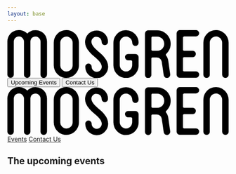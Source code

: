 ```yaml
---
layout: base
---
```


<section class="landingSection" id="landingSection">
  <div class="callsToAction">
    <svg aria-label="Mosgren logo" viewBox="0 0 376 81.8" class="logoNoBackground">
      <path class="cls-1" d="M67.2,76a4.92,4.92,0,0,1-1.6,3.8,5.28,5.28,0,0,1-3.9,1.6,4.92,4.92,0,0,1-3.8-1.6A5.07,5.07,0,0,1,56.3,76l.1-21.8V19.7a8,8,0,0,0-1.6-4.9A8.8,8.8,0,0,0,47.7,11a9.79,9.79,0,0,0-4.8,1.4,6.93,6.93,0,0,0-3.1,3.9,8.84,8.84,0,0,0-.7,3.3V75.9a4.92,4.92,0,0,1-1.6,3.8,5.28,5.28,0,0,1-3.9,1.6,4.92,4.92,0,0,1-3.8-1.6,5.07,5.07,0,0,1-1.6-3.8V19.6a8,8,0,0,0-1.6-4.9,8.8,8.8,0,0,0-7.1-3.8,9.79,9.79,0,0,0-4.8,1.4,6.93,6.93,0,0,0-3.1,3.9,8.84,8.84,0,0,0-.7,3.3V75.8a4.92,4.92,0,0,1-1.6,3.8,5.28,5.28,0,0,1-3.9,1.6,4.92,4.92,0,0,1-3.8-1.6A5.07,5.07,0,0,1,0,75.8V19.5a19.25,19.25,0,0,1,3.3-11,18.29,18.29,0,0,1,8.7-7A12.34,12.34,0,0,1,15.7.3,25.61,25.61,0,0,1,19.6,0a19.48,19.48,0,0,1,11,3.3,13,13,0,0,1,3.1,2.6,19.41,19.41,0,0,1,6.5-4.3A12.34,12.34,0,0,1,43.9.4,25.61,25.61,0,0,1,47.8.1a19.48,19.48,0,0,1,11,3.3,18.77,18.77,0,0,1,7,8.5,20.81,20.81,0,0,1,1.6,7.7V76Z"/><path class="cls-1" d="M88.3,77.7a26.08,26.08,0,0,1-4.6-4.2,20.24,20.24,0,0,1-3.2-5.3,21.62,21.62,0,0,1-1.7-8.3V21.4a22.84,22.84,0,0,1,.9-6.3,19.33,19.33,0,0,1,2.7-5.6,20.38,20.38,0,0,1,9.4-7.8A21.62,21.62,0,0,1,100.1,0a20.52,20.52,0,0,1,12,3.7,20.42,20.42,0,0,1,7.7,9.3,21.08,21.08,0,0,1,1.8,8.3V59.8a21,21,0,0,1-3.7,12,26.08,26.08,0,0,1-4.2,4.6,20.24,20.24,0,0,1-5.3,3.2,21.62,21.62,0,0,1-8.3,1.7A20,20,0,0,1,88.3,77.7ZM89.9,60a10,10,0,0,0,1.8,5.9,9.6,9.6,0,0,0,4.6,3.8,11.09,11.09,0,0,0,4.1.8,10,10,0,0,0,5.9-1.8,9.6,9.6,0,0,0,3.8-4.6,11.09,11.09,0,0,0,.8-4.1V21.5a9.74,9.74,0,0,0-1.8-5.8,9.6,9.6,0,0,0-4.6-3.8,10.49,10.49,0,0,0-4.1-.9,11,11,0,0,0-5.9,1.8,9.86,9.86,0,0,0-3.8,4.7,6,6,0,0,0-.6,1.9,14.92,14.92,0,0,0-.2,2.1Z"/><path class="cls-1" d="M146.6,12.7a8.8,8.8,0,0,0-3.8,7.1,9.09,9.09,0,0,0,.8,3.7,14.37,14.37,0,0,0,2.3,4.1,31,31,0,0,0,3.6,4.1c1.5,1.4,3.3,3.1,5.5,5.1,1,.8,2,1.7,3.2,2.7s2.3,2.1,3.4,3.3a45.67,45.67,0,0,1,3.1,3.4c.8,1.1,1.6,2.1,2.4,3.2a24.05,24.05,0,0,1,2.6,5,22.64,22.64,0,0,1,1.6,7.8,19,19,0,0,1-3.4,10.9,19.51,19.51,0,0,1-16,8.7,18.83,18.83,0,0,1-11-3.4,19.63,19.63,0,0,1-7.1-8.5,19.22,19.22,0,0,1-1.4-7.5,5,5,0,0,1,1.6-3.9,5.07,5.07,0,0,1,3.8-1.6,4.92,4.92,0,0,1,3.8,1.6,5.28,5.28,0,0,1,1.6,3.9,9.79,9.79,0,0,0,1.4,4.8,9.5,9.5,0,0,0,3.8,3.1,10.32,10.32,0,0,0,3.4.7,8.72,8.72,0,0,0,4.8-1.4,9.5,9.5,0,0,0,3.1-3.8,10.32,10.32,0,0,0,.7-3.4,9.09,9.09,0,0,0-.8-3.7,14.58,14.58,0,0,0-2.2-4c-1-1.3-2.2-2.6-3.6-4.1a61.17,61.17,0,0,0-5.6-5.1c-1.4-1.3-2.8-2.5-4.3-3.8a54.39,54.39,0,0,1-4.1-4.2,29.94,29.94,0,0,1-6.2-9.4,22.64,22.64,0,0,1-1.6-7.8,19,19,0,0,1,.9-5.8,24.54,24.54,0,0,1,2.4-5.2,20.11,20.11,0,0,1,8.7-7A18.66,18.66,0,0,1,151.5.7a19.25,19.25,0,0,1,11,3.3,20.34,20.34,0,0,1,7.1,8.5,19.53,19.53,0,0,1,1.4,7.7,4.92,4.92,0,0,1-1.6,3.8,5.22,5.22,0,0,1-3.8,1.6,4.92,4.92,0,0,1-3.8-1.6,5.07,5.07,0,0,1-1.6-3.8,9.86,9.86,0,0,0-1.4-4.9,9.15,9.15,0,0,0-3.9-3.1,8.84,8.84,0,0,0-3.3-.7A6,6,0,0,0,146.6,12.7Z"/><path class="cls-1" d="M191.9,17.4a9.68,9.68,0,0,0-.9,4V59.9a11,11,0,0,0,1.8,5.9,11.35,11.35,0,0,0,4.7,3.8,10.5,10.5,0,0,0,9.9-1,9.6,9.6,0,0,0,3.8-4.6,10.49,10.49,0,0,0,.9-4.1V53.4a1.61,1.61,0,0,0-.6-1.3,2,2,0,0,0-1.4-.6h-4.8a4.92,4.92,0,0,1-3.8-1.6,5.28,5.28,0,0,1-1.6-3.9,4.92,4.92,0,0,1,1.6-3.8,5.07,5.07,0,0,1,3.8-1.6h12.2a5.22,5.22,0,0,1,3.9,1.7,5.29,5.29,0,0,1,1.6,3.8v14a20.52,20.52,0,0,1-3.7,12,22,22,0,0,1-9.3,7.8,21.62,21.62,0,0,1-8.3,1.7,21,21,0,0,1-12-3.7,26.08,26.08,0,0,1-4.6-4.2,20.24,20.24,0,0,1-3.2-5.3,21.62,21.62,0,0,1-1.7-8.3V21.6a22.84,22.84,0,0,1,.9-6.3,17.33,17.33,0,0,1,2.8-5.6A21.32,21.32,0,0,1,201.5.2h.1a20.21,20.21,0,0,1,11.9,3.7A30,30,0,0,1,218.1,8,21,21,0,0,1,223,21.5a5.64,5.64,0,0,1-5.4,5.6,5,5,0,0,1-3.8-1.7,5.28,5.28,0,0,1-1.6-3.9,11.19,11.19,0,0,0-1.8-5.8,11.35,11.35,0,0,0-4.7-3.8,9.68,9.68,0,0,0-4-.9,10.55,10.55,0,0,0-3.1.4,10.17,10.17,0,0,0-2.8,1.3A10,10,0,0,0,191.9,17.4Z"/><path class="cls-1" d="M273.6,36.1a19.52,19.52,0,0,1-1.7,2.3c-.6.7-1.3,1.4-1.9,2a2.39,2.39,0,0,0-.7,1.3,1.44,1.44,0,0,0,.3,1.3,19,19,0,0,1,3.8,9c.2,1.3.5,2.9.7,4.7s.5,3.7.8,5.7.5,3.8.8,5.7.5,3.3.7,4.5l.3,2.6a5.19,5.19,0,0,1-1.1,4.1,5.69,5.69,0,0,1-3.6,2.2c-.1.1-.4.1-.8.1a5.52,5.52,0,0,1-5.5-4.7c0-.1-.1-1-.4-2.8s-.6-4-.9-6.4-.7-5-1.1-7.5-.7-4.6-.9-6.3a8.49,8.49,0,0,0-2.9-5.2,8.23,8.23,0,0,0-5.5-2.1h-7.3a1.68,1.68,0,0,0-1.4.6,2,2,0,0,0-.6,1.4V76.2a5,5,0,0,1-1.6,3.9,5.07,5.07,0,0,1-3.8,1.6,5,5,0,0,1-3.9-1.6,5.28,5.28,0,0,1-1.6-3.9V5.9A5.38,5.38,0,0,1,235.5,2,5.35,5.35,0,0,1,239.4.4h15.1a23.13,23.13,0,0,1,21.3,14,27.08,27.08,0,0,1,1.3,4.4,23.16,23.16,0,0,1,.4,4.6A21.42,21.42,0,0,1,273.6,36.1ZM265.7,28a13.59,13.59,0,0,0,.9-4.8,13.09,13.09,0,0,0-2-6.8,12.23,12.23,0,0,0-5.3-4.3,11.49,11.49,0,0,0-4.8-1h-7.7a1.68,1.68,0,0,0-1.4.6,2,2,0,0,0-.6,1.4V33.4a1.61,1.61,0,0,0,.6,1.3,1.82,1.82,0,0,0,1.4.6h7.6a12.32,12.32,0,0,0,6.8-2A11,11,0,0,0,265.7,28Z"/><path class="cls-1" d="M299,11.6a2,2,0,0,0-.6,1.4V33.3a1.68,1.68,0,0,0,.6,1.4,2.17,2.17,0,0,0,1.4.5h14.5a4.92,4.92,0,0,1,3.8,1.6,5.28,5.28,0,0,1,1.6,3.9,4.92,4.92,0,0,1-1.6,3.8,5.22,5.22,0,0,1-3.8,1.6H300.4a1.68,1.68,0,0,0-1.4.6,2,2,0,0,0-.6,1.4V68.4a1.61,1.61,0,0,0,.6,1.3,1.82,1.82,0,0,0,1.4.6h20.1a4.92,4.92,0,0,1,3.8,1.6,5.22,5.22,0,0,1,1.6,3.8,5,5,0,0,1-1.6,3.9,5.07,5.07,0,0,1-3.8,1.6H293a4.92,4.92,0,0,1-3.8-1.6,5.28,5.28,0,0,1-1.6-3.9V5.4a4.92,4.92,0,0,1,1.6-3.8A5.07,5.07,0,0,1,293,0h27.5a4.92,4.92,0,0,1,3.8,1.6,5.22,5.22,0,0,1,1.6,3.8,4.92,4.92,0,0,1-1.6,3.8,5.07,5.07,0,0,1-3.8,1.6H300.4A3.92,3.92,0,0,0,299,11.6Z"/><path class="cls-1" d="M374.2,13.1a21.08,21.08,0,0,1,1.8,8.3V76a4.92,4.92,0,0,1-1.6,3.8,5.07,5.07,0,0,1-3.8,1.6,5.28,5.28,0,0,1-3.9-1.6A5.17,5.17,0,0,1,365,76V21.4a9.74,9.74,0,0,0-1.8-5.8,9.6,9.6,0,0,0-4.6-3.8,10.49,10.49,0,0,0-4.1-.9,11,11,0,0,0-5.9,1.8,9.86,9.86,0,0,0-3.8,4.7,6,6,0,0,0-.6,1.9,14.92,14.92,0,0,0-.2,2.1V76a4.92,4.92,0,0,1-1.6,3.8,5.28,5.28,0,0,1-3.9,1.6,4.92,4.92,0,0,1-3.8-1.6,5.07,5.07,0,0,1-1.6-3.8V21.4a22.84,22.84,0,0,1,.9-6.3,19.33,19.33,0,0,1,2.7-5.6,20.38,20.38,0,0,1,9.4-7.8A21.62,21.62,0,0,1,354.4,0a20.52,20.52,0,0,1,12,3.7A21.43,21.43,0,0,1,374.2,13.1Z"/></svg>
    </svg> <br>
    <a href="#upcomingEvents"><button class="upcomingEventsBtn"><span>Upcoming Events</span></button></a>
    <a href="#"></a><button class="contactUsBtn"><span>Contact Us</span></butto></a>
  </div>
</section>

<main>
  <nav aria-label="navbar" version="1.1" xmlns="http://www.w3.org/2000/svg">
      <svg viewBox="0 0 376 81.8" class="logoNoBackground navbarLogo">
        <a href="#"><path aria-label="Mosgren logo" class="cls-1" d="M67.2,76a4.92,4.92,0,0,1-1.6,3.8,5.28,5.28,0,0,1-3.9,1.6,4.92,4.92,0,0,1-3.8-1.6A5.07,5.07,0,0,1,56.3,76l.1-21.8V19.7a8,8,0,0,0-1.6-4.9A8.8,8.8,0,0,0,47.7,11a9.79,9.79,0,0,0-4.8,1.4,6.93,6.93,0,0,0-3.1,3.9,8.84,8.84,0,0,0-.7,3.3V75.9a4.92,4.92,0,0,1-1.6,3.8,5.28,5.28,0,0,1-3.9,1.6,4.92,4.92,0,0,1-3.8-1.6,5.07,5.07,0,0,1-1.6-3.8V19.6a8,8,0,0,0-1.6-4.9,8.8,8.8,0,0,0-7.1-3.8,9.79,9.79,0,0,0-4.8,1.4,6.93,6.93,0,0,0-3.1,3.9,8.84,8.84,0,0,0-.7,3.3V75.8a4.92,4.92,0,0,1-1.6,3.8,5.28,5.28,0,0,1-3.9,1.6,4.92,4.92,0,0,1-3.8-1.6A5.07,5.07,0,0,1,0,75.8V19.5a19.25,19.25,0,0,1,3.3-11,18.29,18.29,0,0,1,8.7-7A12.34,12.34,0,0,1,15.7.3,25.61,25.61,0,0,1,19.6,0a19.48,19.48,0,0,1,11,3.3,13,13,0,0,1,3.1,2.6,19.41,19.41,0,0,1,6.5-4.3A12.34,12.34,0,0,1,43.9.4,25.61,25.61,0,0,1,47.8.1a19.48,19.48,0,0,1,11,3.3,18.77,18.77,0,0,1,7,8.5,20.81,20.81,0,0,1,1.6,7.7V76Z"/><path class="cls-1" d="M88.3,77.7a26.08,26.08,0,0,1-4.6-4.2,20.24,20.24,0,0,1-3.2-5.3,21.62,21.62,0,0,1-1.7-8.3V21.4a22.84,22.84,0,0,1,.9-6.3,19.33,19.33,0,0,1,2.7-5.6,20.38,20.38,0,0,1,9.4-7.8A21.62,21.62,0,0,1,100.1,0a20.52,20.52,0,0,1,12,3.7,20.42,20.42,0,0,1,7.7,9.3,21.08,21.08,0,0,1,1.8,8.3V59.8a21,21,0,0,1-3.7,12,26.08,26.08,0,0,1-4.2,4.6,20.24,20.24,0,0,1-5.3,3.2,21.62,21.62,0,0,1-8.3,1.7A20,20,0,0,1,88.3,77.7ZM89.9,60a10,10,0,0,0,1.8,5.9,9.6,9.6,0,0,0,4.6,3.8,11.09,11.09,0,0,0,4.1.8,10,10,0,0,0,5.9-1.8,9.6,9.6,0,0,0,3.8-4.6,11.09,11.09,0,0,0,.8-4.1V21.5a9.74,9.74,0,0,0-1.8-5.8,9.6,9.6,0,0,0-4.6-3.8,10.49,10.49,0,0,0-4.1-.9,11,11,0,0,0-5.9,1.8,9.86,9.86,0,0,0-3.8,4.7,6,6,0,0,0-.6,1.9,14.92,14.92,0,0,0-.2,2.1Z"/><path class="cls-1" d="M146.6,12.7a8.8,8.8,0,0,0-3.8,7.1,9.09,9.09,0,0,0,.8,3.7,14.37,14.37,0,0,0,2.3,4.1,31,31,0,0,0,3.6,4.1c1.5,1.4,3.3,3.1,5.5,5.1,1,.8,2,1.7,3.2,2.7s2.3,2.1,3.4,3.3a45.67,45.67,0,0,1,3.1,3.4c.8,1.1,1.6,2.1,2.4,3.2a24.05,24.05,0,0,1,2.6,5,22.64,22.64,0,0,1,1.6,7.8,19,19,0,0,1-3.4,10.9,19.51,19.51,0,0,1-16,8.7,18.83,18.83,0,0,1-11-3.4,19.63,19.63,0,0,1-7.1-8.5,19.22,19.22,0,0,1-1.4-7.5,5,5,0,0,1,1.6-3.9,5.07,5.07,0,0,1,3.8-1.6,4.92,4.92,0,0,1,3.8,1.6,5.28,5.28,0,0,1,1.6,3.9,9.79,9.79,0,0,0,1.4,4.8,9.5,9.5,0,0,0,3.8,3.1,10.32,10.32,0,0,0,3.4.7,8.72,8.72,0,0,0,4.8-1.4,9.5,9.5,0,0,0,3.1-3.8,10.32,10.32,0,0,0,.7-3.4,9.09,9.09,0,0,0-.8-3.7,14.58,14.58,0,0,0-2.2-4c-1-1.3-2.2-2.6-3.6-4.1a61.17,61.17,0,0,0-5.6-5.1c-1.4-1.3-2.8-2.5-4.3-3.8a54.39,54.39,0,0,1-4.1-4.2,29.94,29.94,0,0,1-6.2-9.4,22.64,22.64,0,0,1-1.6-7.8,19,19,0,0,1,.9-5.8,24.54,24.54,0,0,1,2.4-5.2,20.11,20.11,0,0,1,8.7-7A18.66,18.66,0,0,1,151.5.7a19.25,19.25,0,0,1,11,3.3,20.34,20.34,0,0,1,7.1,8.5,19.53,19.53,0,0,1,1.4,7.7,4.92,4.92,0,0,1-1.6,3.8,5.22,5.22,0,0,1-3.8,1.6,4.92,4.92,0,0,1-3.8-1.6,5.07,5.07,0,0,1-1.6-3.8,9.86,9.86,0,0,0-1.4-4.9,9.15,9.15,0,0,0-3.9-3.1,8.84,8.84,0,0,0-3.3-.7A6,6,0,0,0,146.6,12.7Z"/><path class="cls-1" d="M191.9,17.4a9.68,9.68,0,0,0-.9,4V59.9a11,11,0,0,0,1.8,5.9,11.35,11.35,0,0,0,4.7,3.8,10.5,10.5,0,0,0,9.9-1,9.6,9.6,0,0,0,3.8-4.6,10.49,10.49,0,0,0,.9-4.1V53.4a1.61,1.61,0,0,0-.6-1.3,2,2,0,0,0-1.4-.6h-4.8a4.92,4.92,0,0,1-3.8-1.6,5.28,5.28,0,0,1-1.6-3.9,4.92,4.92,0,0,1,1.6-3.8,5.07,5.07,0,0,1,3.8-1.6h12.2a5.22,5.22,0,0,1,3.9,1.7,5.29,5.29,0,0,1,1.6,3.8v14a20.52,20.52,0,0,1-3.7,12,22,22,0,0,1-9.3,7.8,21.62,21.62,0,0,1-8.3,1.7,21,21,0,0,1-12-3.7,26.08,26.08,0,0,1-4.6-4.2,20.24,20.24,0,0,1-3.2-5.3,21.62,21.62,0,0,1-1.7-8.3V21.6a22.84,22.84,0,0,1,.9-6.3,17.33,17.33,0,0,1,2.8-5.6A21.32,21.32,0,0,1,201.5.2h.1a20.21,20.21,0,0,1,11.9,3.7A30,30,0,0,1,218.1,8,21,21,0,0,1,223,21.5a5.64,5.64,0,0,1-5.4,5.6,5,5,0,0,1-3.8-1.7,5.28,5.28,0,0,1-1.6-3.9,11.19,11.19,0,0,0-1.8-5.8,11.35,11.35,0,0,0-4.7-3.8,9.68,9.68,0,0,0-4-.9,10.55,10.55,0,0,0-3.1.4,10.17,10.17,0,0,0-2.8,1.3A10,10,0,0,0,191.9,17.4Z"/><path class="cls-1" d="M273.6,36.1a19.52,19.52,0,0,1-1.7,2.3c-.6.7-1.3,1.4-1.9,2a2.39,2.39,0,0,0-.7,1.3,1.44,1.44,0,0,0,.3,1.3,19,19,0,0,1,3.8,9c.2,1.3.5,2.9.7,4.7s.5,3.7.8,5.7.5,3.8.8,5.7.5,3.3.7,4.5l.3,2.6a5.19,5.19,0,0,1-1.1,4.1,5.69,5.69,0,0,1-3.6,2.2c-.1.1-.4.1-.8.1a5.52,5.52,0,0,1-5.5-4.7c0-.1-.1-1-.4-2.8s-.6-4-.9-6.4-.7-5-1.1-7.5-.7-4.6-.9-6.3a8.49,8.49,0,0,0-2.9-5.2,8.23,8.23,0,0,0-5.5-2.1h-7.3a1.68,1.68,0,0,0-1.4.6,2,2,0,0,0-.6,1.4V76.2a5,5,0,0,1-1.6,3.9,5.07,5.07,0,0,1-3.8,1.6,5,5,0,0,1-3.9-1.6,5.28,5.28,0,0,1-1.6-3.9V5.9A5.38,5.38,0,0,1,235.5,2,5.35,5.35,0,0,1,239.4.4h15.1a23.13,23.13,0,0,1,21.3,14,27.08,27.08,0,0,1,1.3,4.4,23.16,23.16,0,0,1,.4,4.6A21.42,21.42,0,0,1,273.6,36.1ZM265.7,28a13.59,13.59,0,0,0,.9-4.8,13.09,13.09,0,0,0-2-6.8,12.23,12.23,0,0,0-5.3-4.3,11.49,11.49,0,0,0-4.8-1h-7.7a1.68,1.68,0,0,0-1.4.6,2,2,0,0,0-.6,1.4V33.4a1.61,1.61,0,0,0,.6,1.3,1.82,1.82,0,0,0,1.4.6h7.6a12.32,12.32,0,0,0,6.8-2A11,11,0,0,0,265.7,28Z"/><path class="cls-1" d="M299,11.6a2,2,0,0,0-.6,1.4V33.3a1.68,1.68,0,0,0,.6,1.4,2.17,2.17,0,0,0,1.4.5h14.5a4.92,4.92,0,0,1,3.8,1.6,5.28,5.28,0,0,1,1.6,3.9,4.92,4.92,0,0,1-1.6,3.8,5.22,5.22,0,0,1-3.8,1.6H300.4a1.68,1.68,0,0,0-1.4.6,2,2,0,0,0-.6,1.4V68.4a1.61,1.61,0,0,0,.6,1.3,1.82,1.82,0,0,0,1.4.6h20.1a4.92,4.92,0,0,1,3.8,1.6,5.22,5.22,0,0,1,1.6,3.8,5,5,0,0,1-1.6,3.9,5.07,5.07,0,0,1-3.8,1.6H293a4.92,4.92,0,0,1-3.8-1.6,5.28,5.28,0,0,1-1.6-3.9V5.4a4.92,4.92,0,0,1,1.6-3.8A5.07,5.07,0,0,1,293,0h27.5a4.92,4.92,0,0,1,3.8,1.6,5.22,5.22,0,0,1,1.6,3.8,4.92,4.92,0,0,1-1.6,3.8,5.07,5.07,0,0,1-3.8,1.6H300.4A3.92,3.92,0,0,0,299,11.6Z"/><path class="cls-1" d="M374.2,13.1a21.08,21.08,0,0,1,1.8,8.3V76a4.92,4.92,0,0,1-1.6,3.8,5.07,5.07,0,0,1-3.8,1.6,5.28,5.28,0,0,1-3.9-1.6A5.17,5.17,0,0,1,365,76V21.4a9.74,9.74,0,0,0-1.8-5.8,9.6,9.6,0,0,0-4.6-3.8,10.49,10.49,0,0,0-4.1-.9,11,11,0,0,0-5.9,1.8,9.86,9.86,0,0,0-3.8,4.7,6,6,0,0,0-.6,1.9,14.92,14.92,0,0,0-.2,2.1V76a4.92,4.92,0,0,1-1.6,3.8,5.28,5.28,0,0,1-3.9,1.6,4.92,4.92,0,0,1-3.8-1.6,5.07,5.07,0,0,1-1.6-3.8V21.4a22.84,22.84,0,0,1,.9-6.3,19.33,19.33,0,0,1,2.7-5.6,20.38,20.38,0,0,1,9.4-7.8A21.62,21.62,0,0,1,354.4,0a20.52,20.52,0,0,1,12,3.7A21.43,21.43,0,0,1,374.2,13.1Z"/></svg></a>
      </svg>
    <a href="#">Events</a>
    <a href="#">Contact Us</a>
  </nav>

  <section id="upcomingEvents">
    <h1 class="upcomingEventsTitle">The upcoming events</h1>
  </section>
</main>
